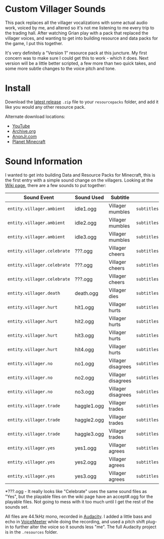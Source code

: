 # Custom Villager Sounds
This pack replaces all the villager vocalizations with some actual audio work, voiced by me, and altered so it's not me listening to me every trip to the trading hall. After watching Grian play with a pack that replaced the villager voices, and wanting to get into building resource and data packs for the game, I put this together.

It's very definitely a "Version 1" resource pack at this juncture. My first concern was to make sure I could get this to work - which it does. Next version will be a little better scripted, a few more than two quick takes, and some more subtle changes to the voice pitch and tone.

# Install
Download the [latest release](https://github.com/AnonJr/Minecraft-Villager-Voices/releases) `.zip` file to your `resourcepacks` folder, and add it like you would any other resource pack.

Alternate download locations:

 * [YouTube](https://youtu.be/A3yHT_e2Y9s)
 * [Archive.org](https://archive.org/details/Custom_Villager_Sounds-v1.0.3)
 * [AnonJr.com](https://www.anonjr.com/2022/03/Custom-Villager-Sounds-1.0.3.html)
 * [Planet Minecraft](https://www.planetminecraft.com/texture-pack/custom-villager-sounds/)

# Sound Information
I wanted to get into building Data and Resource Packs for Minecraft, this is the first entry with a simple sound change on the villagers. Looking at the [Wiki page](https://minecraft.gamepedia.com/Villager), there are a few sounds to put together:

Sound Event | Sound Used | Subtitle | Subtitle ID | My Take
----- | -------- | ------------- | --------------- | -------
`entity.villager.ambient` | idle1.ogg | Villager mumbles | `subtitles.entity.villager.ambient` | "Hello"
`entity.villager.ambient` | idle2.ogg | Villager mumbles | `subtitles.entity.villager.ambient` | "How *you* doin?"
`entity.villager.ambient` | idle3.ogg | Villager mumbles | `subtitles.entity.villager.ambient` | "Hi"
`entity.villager.celebrate` | ???.ogg | Villager cheers | `subtitles.entity.villager.celebrate` | "?"
`entity.villager.celebrate` | ???.ogg | Villager cheers | `subtitles.entity.villager.celebrate` | "?"
`entity.villager.celebrate` | ???.ogg | Villager cheers | `subtitles.entity.villager.celebrate` | "?"
`entity.villager.death` | death.ogg | Villager dies | `subtitles.entity.villager.death` | "Avenge me"
`entity.villager.hurt` | hit1.ogg | Villager hurts | `subtitles.entity.villager.hurt` | "Owww"
`entity.villager.hurt` | hit2.ogg | Villager hurts | `subtitles.entity.villager.hurt` | "That's not a tickle"
`entity.villager.hurt` | hit3.ogg | Villager hurts | `subtitles.entity.villager.hurt` | "ooff"
`entity.villager.hurt` | hit4.ogg | Villager hurts | `subtitles.entity.villager.hurt` | "Engggghhhh"
`entity.villager.no` | no1.ogg | Villager disagrees | `subtitles.entity.villager.no` | "Oh no&hellip;"
`entity.villager.no` | no2.ogg | Villager disagrees | `subtitles.entity.villager.no` | "Nah"
`entity.villager.no` | no3.ogg | Villager disagrees | `subtitles.entity.villager.no` | "That's a no"
`entity.villager.trade` | haggle1.ogg | Villager trades | `subtitles.entity.villager.trading` | "Sure"
`entity.villager.trade` | haggle2.ogg | Villager trades | `subtitles.entity.villager.trading` | "I'll take it"
`entity.villager.trade` | haggle3.ogg | Villager trades | `subtitles.entity.villager.trading` | "Looks good to me"
`entity.villager.yes` | yes1.ogg | Villager agrees | `subtitles.entity.villager.yes` | "Oh yeah&hellip;"
`entity.villager.yes` | yes2.ogg | Villager agrees | `subtitles.entity.villager.yes` | "Yeah"
`entity.villager.yes` | yes3.ogg | Villager agrees | `subtitles.entity.villager.yes` | "That's a yes"

*???.ogg - It really looks like "Celebrate" uses the same sound files as "Yes", but the playable files on the wiki page have an accept#.ogg for the playable files. Not going to mess with it too much until I get the rest of the sounds set.

All files are 44.1kHz mono, recorded in [Audacity](https://www.audacityteam.org/). I added a little bass and echo in [VoiceMeeter](https://www.vb-audio.com/Voicemeeter/banana.htm) while doing the recording, and used a pitch shift plug-in to further alter the voice so it sounds less "me". The full Audacity project is in the `.resources` folder.